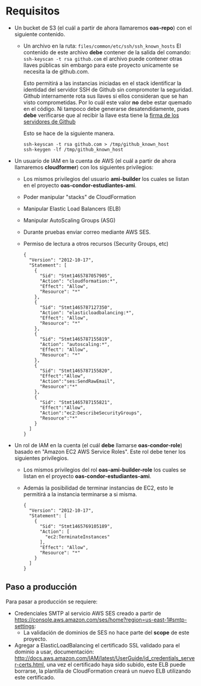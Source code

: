 Requisitos
==========

- Un bucket de S3 (el cuál a partir de ahora llamaremos **oas-repo**) con el siguiente contenido.

  - Un archivo en la ruta: `files/common/etc/ssh/ssh_known_hosts`
    El contenido de este archivo **debe** contener de la salida del comando: `ssh-keyscan -t rsa github.com` el archivo puede contener otras llaves públicas sin embargo para este proyecto unicamente se necesita la de github.com.

    Esto permitirá a las instancias iniciadas en el stack identificar la identidad del servidor SSH de Github sin compromoter la seguridad. Github internamente rota sus llaves si ellos consideran que se han visto comprometidas. Por lo cuál este valor **no** debe estar quemado en el código. Ni tampoco debe generarse desatendidamente, pues **debe** verificarse que al recibir la llave esta tiene la [firma de los servidores de Github](https://help.github.com/articles/what-are-github-s-ssh-key-fingerprints/)

    Esto se hace de la siguiente manera.

    ```
    ssh-keyscan -t rsa github.com > /tmp/github_known_host
    ssh-keygen -lf /tmp/github_known_host
    ```
- Un usuario de IAM en la cuenta de AWS (el cuál a partir de ahora llamaremos **cloudformer**) con los siguientes privilegios:
  - Los mismos privilegios del usuario **ami-builder** los cuales se listan en el proyecto **oas-condor-estudiantes-ami**.
  - Poder manipular "stacks" de CloudFormation
  - Manipular Elastic Load Balancers (ELB)
  - Manipular AutoScaling Groups (ASG)
  - Durante pruebas enviar correo mediante AWS SES.
  - Permiso de lectura a otros recursos (Security Groups, etc)

    ```
    {
      "Version": "2012-10-17",
      "Statement": [
        {
          "Sid": "Stmt1465787057905",
          "Action": "cloudformation:*",
          "Effect": "Allow",
          "Resource": "*"
        },
        {
          "Sid": "Stmt1465787127350",
          "Action": "elasticloadbalancing:*",
          "Effect": "Allow",
          "Resource": "*"
        },
        {
          "Sid": "Stmt1465787155819",
          "Action": "autoscaling:*",
          "Effect": "Allow",
          "Resource": "*"
        },
        {
          "Sid": "Stmt1465787155820",
          "Effect":"Allow",
          "Action":"ses:SendRawEmail",
          "Resource":"*"
        },
        {
          "Sid": "Stmt1465787155821",
          "Effect":"Allow",
          "Action":"ec2:DescribeSecurityGroups",
          "Resource":"*"
        }
      ]
    }
    ```
- Un rol de IAM en la cuenta (el cuál **debe** llamarse **oas-condor-role**) basado en "Amazon EC2 AWS Service Roles". Este rol debe tener los siguientes privilegios.
  - Los mismos privilegios del rol **oas-ami-builder-role** los cuales se listan en el proyecto **oas-condor-estudiantes-ami**.
  - Además la posibilidad de terminar instancias de EC2, esto le permitirá a la instancia terminarse a si misma.

     ```
     {
       "Version": "2012-10-17",
       "Statement": [
         {
           "Sid": "Stmt1465769105189",
           "Action": [
             "ec2:TerminateInstances"
           ],
           "Effect": "Allow",
           "Resource": "*"
         }
       ]
     }
     ```

Paso a producción
-----------------

Para pasar a producción se requiere:

- Credenciales SMTP al servicio AWS SES creado a partir de https://console.aws.amazon.com/ses/home?region=us-east-1#smtp-settings:
  - La validación de dominios de SES no hace parte del **scope** de este proyecto.
- Agregar a ElasticLoadBalancing el certificado SSL validado para el dominio a usar, documentación: http://docs.aws.amazon.com/IAM/latest/UserGuide/id_credentials_server-certs.html, una vez el certificado haya sido subido, este ELB puede borrarse, la plantilla de CloudFormation creará un nuevo ELB utilizando este certificado.
